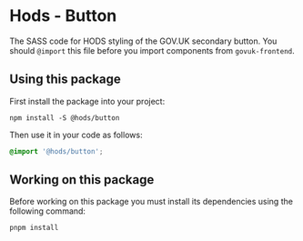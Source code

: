 Hods - Button
=============

The SASS code for HODS styling of the GOV.UK secondary button. You should `@import` this file
before you import components from `govuk-frontend`.


Using this package
------------------

First install the package into your project:

```shell
npm install -S @hods/button
```

Then use it in your code as follows:

```scss
@import '@hods/button';
```


Working on this package
-----------------------

Before working on this package you must install its dependencies using
the following command:

```shell
pnpm install
```